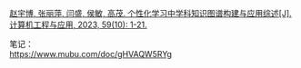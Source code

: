 [赵宇博, 张丽萍, 闫盛, 侯敏, 高茂. 个性化学习中学科知识图谱构建与应用综述[J]. 计算机工程与应用, 2023, 59(10): 1-21.](http://cea.ceaj.org/CN/10.3778/j.issn.1002-8331.2209-0345)
                
笔记：        
https://www.mubu.com/doc/gHVAQW5RYg
